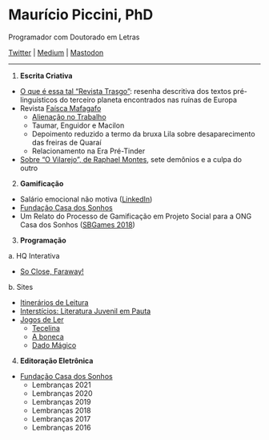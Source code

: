# Maurício Piccini, PhD

Programador com Doutorado em Letras

[Twitter](http://twitter.com/mauriciopiccini) | [Medium](https://mauriciopiccini.medium.com) | [Mastodon](https://mastodon.social/@mauriciopiccini)

---

1. **Escrita Criativa**
- [O que é essa tal “Revista Trasgo”](https://mauriciopiccini.medium.com/o-que-é-essa-tal-revista-trasgo-resenha-descritiva-dos-textos-pré-linguísticos-do-terceiro-planeta-5ed60a9ae223): resenha descritiva dos textos pré- linguísticos do terceiro planeta encontrados nas ruínas de Europa
- Revista [Faísca Mafagafo](https://mafagaforevista.com.br)
   - [Alienação no Trabalho](https://mailchi.mp/mafagaforevista/faiscat4e02?e=%5BUNIQID%5D)
   - Taumar, Enguidor e Macilon
   - Depoimento reduzido a termo da bruxa Lila sobre desaparecimento das
freiras de Quaraí
   - Relacionamento na Era Pré-Tinder
- [Sobre “O Vilarejo”, de Raphael Montes](http://mauriciopiccini.medium.com/sobre-o-vilarejo-de-raphael-montes-sete-demonios-e-a-culpa-do-outro-8fad4c7f975d), sete demônios e a culpa do outro
2. **Gamificação**
- Salário emocional não motiva ([LinkedIn](https://www.linkedin.com/pulse/salário-emocional-não-motiva-maurício-piccini/))
- [Fundação Casa dos Sonhos](http://fundacaocasadossonhos.com)
- Um Relato do Processo de Gamificação em Projeto Social para a ONG Casa dos Sonhos ([SBGames 2018](https://www.sbgames.org/sbgames2018/files/papers/EducacaoShort/188272.pdf))
3. **Programação**

a. HQ Interativa

- [So Close, Faraway!](https://augustopaim.com.br/pt/hq-reportagem-so-close-faraway/)

b. Sites

- [Itinerários de Leitura](http://itinerariosdeleitura.com.br)
- [Interstícios: Literatura Juvenil em Pauta](http://literaturajuvenilempauta)
- [Jogos de Ler](http://jogosdeler.com.br)
   - [Tecelina](http://jogosdeler.com.br/tecelina)
   - [A boneca](http://jogosdeler.com.br/aboneca)
   - [Dado Mágico](http://jogosdeler.com.br/dadomagico)
4. **Editoração Eletrônica**
- [Fundação Casa dos Sonhos](https://fundacaocasadossonhos.com)
   - Lembranças 2021
   - Lembranças 2020
   - Lembranças 2019
   - Lembranças 2018
   - Lembranças 2017
   - Lembranças 2016


